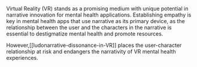 Virtual Reality (VR) stands as a promising medium with unique potential in narrative innovation for mental health applications. Establishing empathy is key in mental health apps that use narrative as its primary device, as the relationship between the user and the characters in the narrative is essential to destigmatize mental health and promote resources. 

However,[[ludonarrative-dissonance-in-VR]] places the user-character relationship at risk and endangers the narrativity of VR mental health experiences.